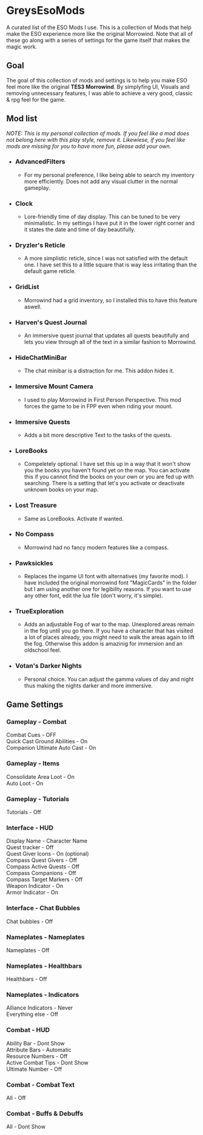 # GreysEsoMods
A curated list of the ESO Mods I use.
This is a collection of Mods that help make the ESO experience more like the original Morrowind. Note that all of these go along with a series of settings for the game itself that makes the magic work.

## Goal
The goal of this collection of mods and settings is to help you make ESO feel more like the original **TES3 Morrowind**. 
By simplyfing UI, Visuals and removing unnecessary features, I was able to achieve a very good, classic & rpg feel for the game.

## Mod list
*NOTE: This is my personal collection of mods. If you feel like a mod does not belong here with this play style, remove it. Likewiese, if you feel like mods are missing for you to have more fun, please add your own.*

+ ### **AdvancedFilters**
  + For my personal preference, I like being able to search my inventory more efficiently. Does not add any visual clutter in the normal gameplay.

+ ### **Clock**
  + Lore-friendly time of day display. This can be tuned to be very minimalistic. In my settings I have put it in the lower right corner and it states the date and time of day beautifully.

+ ### **Dryzler's Reticle**
  + A more simplistic reticle, since I was not satisfied with the default one. I have set this to a little square that is way less irritating than the default game reticle.

+ ### **GridList**
  + Morrowind had a grid inventory, so I installed this to have this feature aswell.

+ ### **Harven's Quest Journal**
  + An immersive quest journal that updates all quests beautifully and lets you view through all of the text in a similar fashion to Morrowind.

+ ### **HideChatMiniBar**
  + The chat minibar is a distraction for me. This addon hides it.

+ ### **Immersive Mount Camera**
  + I used to play Morrowind in First Person Perspective. This mod forces the game to be in FPP even when riding your mount.

+ ### **Immersive Quests**
  + Adds a bit more descriptive Text to the tasks of the quests.

+ ### **LoreBooks**
  + Compeletely optional. I have set this up in a way that it won't show you the books you haven't found yet on the map. You can activate this if you cannot find the books on your own or you are fed up with searching. There is a setting that let's you activate or deactivate unknown books on your map.

+ ### **Lost Treasure**
  + Same as LoreBooks. Activate if wanted. 

+ ### **No Compass**
  + Morrowind had no fancy modern features like a compass.

+ ### **Pawksickles**
  + Replaces the ingame UI font with alternatives (my favorite mod). I have included the original morrowind font "MagicCards" in the folder but I am using another one for legibility reasons. If you want to use any other font, edit the lua file (don't worry, it's simple).

+ ### **TrueExploration**
  + Adds an adjustable Fog of war to the map. Unexplored areas remain in the fog until you go there. If you have a character that has visited a lot of places already, you might need to walk the areas again to lift the fog. Otherwise this addon is amazinig for immersion and an oldschool feel.

+ ### **Votan's Darker Nights**
  + Personal choice. You can adjust the gamma values of day and night thus making the nights darker and more immersive.


## Game Settings

### Gameplay - Combat
Combat Cues - OFF  
Quick Cast Ground Abilities - On  
Companion Ultimate Auto Cast - On  

### Gameplay - Items  
Consolidate Area Loot - On  
Auto Loot - On  

### Gameplay - Tutorials
Tutorials - Off  

### Interface - HUD
Display Name - Character Name  
Quest tracker - Off  
Quest Giver Icons - On (optional)  
Compass Quest Givers - Off  
Compass Active Quests - Off  
Compass Companions - Off  
Compass Target Markers - Off  
Weapon Indicator - On  
Armor Indicator - On  

### Interface - Chat Bubbles
Chat bubbles - Off  

### Nameplates - Nameplates
Nameplates - Off  

### Nameplates - Healthbars
Healthbars - Off  

### Nameplates - Indicators
Alliance Indicators - Never  
Everything else - Off  

### Combat - HUD
Ability Bar - Dont Show  
Attribute Bars - Automatic  
Resource Numbers - Off  
Active Combat Tips - Dont Show  
Ultimate Number - Off  

### Combat - Combat Text
All - Off

### Combat - Buffs & Debuffs
All - Dont Show
